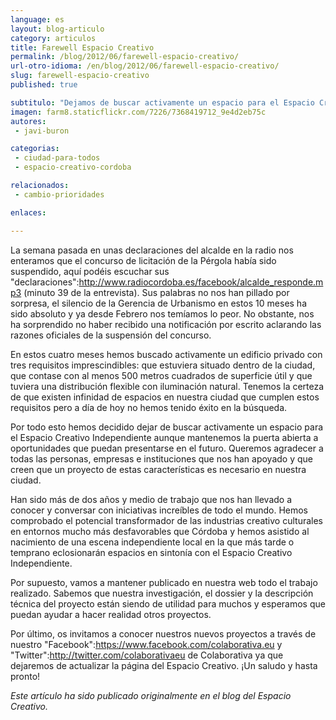 ```yaml
---
language: es
layout: blog-articulo
category: articulos
title: Farewell Espacio Creativo
permalink: /blog/2012/06/farewell-espacio-creativo/
url-otro-idioma: /en/blog/2012/06/farewell-espacio-creativo/
slug: farewell-espacio-creativo
published: true

subtitulo: "Dejamos de buscar activamente un espacio para el Espacio Creativo"
imagen: farm8.staticflickr.com/7226/7368419712_9e4d2eb75c
autores: 
 - javi-buron

categorias:
 - ciudad-para-todos
 - espacio-creativo-cordoba

relacionados:
 - cambio-prioridades

enlaces:

---
```


La semana pasada en unas declaraciones del alcalde en la radio nos enteramos que el concurso de licitación de la Pérgola había sido suspendido, aquí podéis escuchar sus "declaraciones":http://www.radiocordoba.es/facebook/alcalde_responde.mp3 (minuto 39 de la entrevista). Sus palabras no nos han pillado por sorpresa, el silencio de la Gerencia de Urbanismo en estos 10 meses ha sido absoluto y ya desde Febrero nos temíamos lo peor. No obstante, nos ha sorprendido no haber recibido una notificación por escrito aclarando las razones oficiales de la suspensión del concurso.

En estos cuatro meses hemos buscado activamente un edificio privado con tres requisitos imprescindibles: que estuviera situado dentro de la ciudad, que contase con al menos 500 metros cuadrados de superficie útil y que tuviera una distribución flexible con iluminación natural. Tenemos la certeza de que existen infinidad de espacios en nuestra ciudad que cumplen estos requisitos pero a día de hoy no hemos tenido éxito en la búsqueda.

Por todo esto hemos decidido dejar de buscar activamente un espacio para el Espacio Creativo Independiente aunque mantenemos la puerta abierta a oportunidades que puedan presentarse en el futuro. Queremos agradecer a todas las personas, empresas e instituciones que nos han apoyado y que creen que un proyecto de estas características es necesario en nuestra ciudad.

Han sido más de dos años y medio de trabajo que nos han llevado a conocer y conversar con iniciativas increíbles de todo el mundo. Hemos comprobado el potencial transformador de las industrias creativo culturales en entornos mucho más desfavorables que Córdoba y hemos asistido al nacimiento de una escena independiente local en la que más tarde o temprano eclosionarán espacios en sintonía con el Espacio Creativo Independiente.

Por supuesto, vamos a mantener publicado en nuestra web todo el trabajo realizado. Sabemos que nuestra investigación, el dossier y la descripción técnica del proyecto están siendo de utilidad para muchos y esperamos que puedan ayudar a hacer realidad otros proyectos.

Por último, os invitamos a conocer nuestros nuevos proyectos a través de nuestro "Facebook":https://www.facebook.com/colaborativa.eu y "Twitter":http://twitter.com/colaborativaeu de Colaborativa ya que dejaremos de actualizar la página del Espacio Creativo. ¡Un saludo y hasta pronto!

_Este artículo ha sido publicado originalmente en el blog del Espacio Creativo._